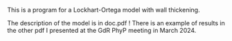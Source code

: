 This is a program for a Lockhart-Ortega model with wall thickening. 

The description of the model is in doc.pdf ! There is an example of results in the other pdf I presented at the GdR PhyP meeting in March 2024. 
